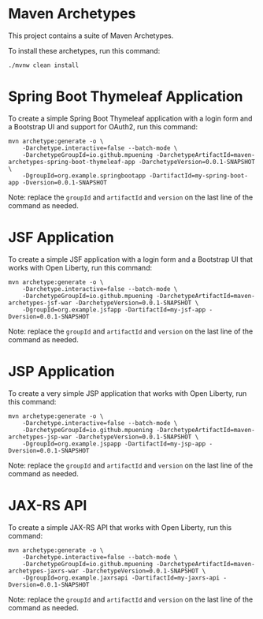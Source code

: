 Maven Archetypes
================

This project contains a suite of Maven Archetypes.

To install these archetypes, run this command:

```
./mvnw clean install
```

Spring Boot Thymeleaf Application
=================================

To create a simple Spring Boot Thymeleaf application with a login form and a Bootstrap UI and
support for OAuth2, run this command:

```
mvn archetype:generate -o \
    -Darchetype.interactive=false --batch-mode \
    -DarchetypeGroupId=io.github.mpuening -DarchetypeArtifactId=maven-archetypes-spring-boot-thymeleaf-app -DarchetypeVersion=0.0.1-SNAPSHOT \
    -DgroupId=org.example.springbootapp -DartifactId=my-spring-boot-app -Dversion=0.0.1-SNAPSHOT
```

Note: replace the `groupId` and `artifactId` and `version` on the last line of the 
command as needed.


JSF Application
===============

To create a simple JSF application with a login form and a Bootstrap UI that works 
with Open Liberty, run this command:

```
mvn archetype:generate -o \
    -Darchetype.interactive=false --batch-mode \
    -DarchetypeGroupId=io.github.mpuening -DarchetypeArtifactId=maven-archetypes-jsf-war -DarchetypeVersion=0.0.1-SNAPSHOT \
    -DgroupId=org.example.jsfapp -DartifactId=my-jsf-app -Dversion=0.0.1-SNAPSHOT
```

Note: replace the `groupId` and `artifactId` and `version` on the last line of the 
command as needed.


JSP Application
===============

To create a very simple JSP application that works with Open Liberty, run this command:

```
mvn archetype:generate -o \
    -Darchetype.interactive=false --batch-mode \
    -DarchetypeGroupId=io.github.mpuening -DarchetypeArtifactId=maven-archetypes-jsp-war -DarchetypeVersion=0.0.1-SNAPSHOT \
    -DgroupId=org.example.jspapp -DartifactId=my-jsp-app -Dversion=0.0.1-SNAPSHOT
```

Note: replace the `groupId` and `artifactId` and `version` on the last line of the 
command as needed.


JAX-RS API
==========

To create a simple JAX-RS API that works with Open Liberty, run this command:

```
mvn archetype:generate -o \
    -Darchetype.interactive=false --batch-mode \
    -DarchetypeGroupId=io.github.mpuening -DarchetypeArtifactId=maven-archetypes-jaxrs-war -DarchetypeVersion=0.0.1-SNAPSHOT \
    -DgroupId=org.example.jaxrsapi -DartifactId=my-jaxrs-api -Dversion=0.0.1-SNAPSHOT
```

Note: replace the `groupId` and `artifactId` and `version` on the last line of the 
command as needed.
